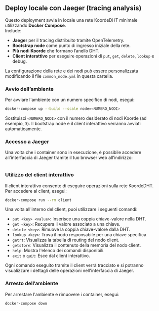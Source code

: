 ## Deploy locale con Jaeger (tracing analysis)

Questo deployment avvia in locale una rete KoordeDHT minimale utilizzando **Docker Compose**.  
Include:
- **Jaeger** per il tracing distribuito tramite OpenTelemetry.
- **Bootstrap node** come punto di ingresso iniziale della rete.
- **Più nodi Koorde** che formano l’anello DHT.
- **Client interattivo** per eseguire operazioni di `put`, `get`, `delete`, `lookup` e debug.

La configurazione della rete e dei nodi può essere personalizzata modificando il file `common_node.yml` in questa cartella.

### Avvio dell’ambiente

Per avviare l'ambiente con un numero specifico di nodi, esegui:

```bash
docker-compose up --build --scale node=<NUMERO_NODI>
```
Sostituisci `<NUMERO_NODI>` con il numero desiderato di nodi Koorde (ad esempio, `3`).
Il bootstrap node e il client interattivo verranno avviati automaticamente.

### Accesso a Jaeger
Una volta che i container sono in esecuzione, è possibile accedere all'interfaccia di Jaeger tramite il tuo browser web all'indirizzo:

```http://localhost:16686
```

### Utilizzo del client interattivo
Il client interattivo consente di eseguire operazioni sulla rete KoordeDHT. Per accedere al client, esegui:
```bash
docker-compose run --rm client
```
Una volta all'interno del client, puoi utilizzare i seguenti comandi:
- `put <key> <value>`: Inserisce una coppia chiave-valore nella DHT.
- `get <key>`: Recupera il valore associato a una chiave.
- `delete <key>`: Rimuove la coppia chiave-valore dalla DHT.
- `lookup <key>`: Trova il nodo responsabile per una chiave specifica.
- `getrt`: Visualizza la tabella di routing del nodo client.
- `getstore`: Visualizza il contenuto della memoria del nodo client.
- `help`: Mostra l'elenco dei comandi disponibili.
- `exit` o `quit`: Esce dal client interattivo.

Ogni comando eseguito tramite il client verrà tracciato e si potranno visualizzare i dettagli delle operazioni nell'interfaccia di Jaeger.

### Arresto dell’ambiente
Per arrestare l'ambiente e rimuovere i container, esegui:
```bash
docker-compose down
```